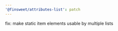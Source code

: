 ```yaml
---
'@finsweet/attributes-list': patch
---
```


fix: make static item elements usable by multiple lists
